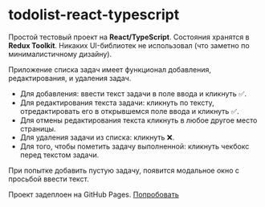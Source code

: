 # todolist-react-typescript

Простой тестовый проект на <b>React/TypeScript</b>. Состояния хранятся в <b>Redux Toolkit</b>.
Никаких UI-библиотек не использовал (что заметно по минималистичному дизайну).

Приложение списка задач имеет функционал добавления, редактирования, и удаления задач.
<ul>
  <li>Для добавления: ввести текст задачи в поле ввода и кликнуть ✅.</li>
  <li>Для редактирования текста задачи: кликнуть по тексту, отредактировать его в открывшемся поле ввода и кликнуть ✅.</li>
  <li>Для отмены редактирования текста кликнуть в любое другое место страницы.</li>
  <li>Для удаления задачи из списка: кликнуть ❌.</li>
  <li>Для того, чтобы пометить задачу выполненной: кликнуть чекбокс перед текстом задачи.</li>
</ul>

При попытке добавить пустую задачу, появится модальное окно с просьбой ввести текст.

Проект задеплоен на GitHub Pages. <a href="https://antondryuchin.github.io/todolist-react-typescript/">Попробовать</a>
